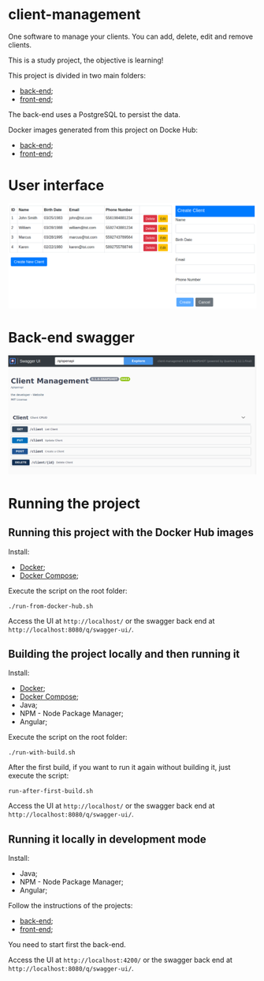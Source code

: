 # client-management

One software to manage your clients. You can add, delete, edit and remove clients.

This is a study project, the objective is learning!

This project is divided in two main folders:
- [back-end](./back-end/README.md);
- [front-end](./front-end/README.md);

The back-end uses a PostgreSQL to persist the data.

Docker images generated from this project on Docke Hub:
- [back-end](https://hub.docker.com/repository/docker/felipewind/client-back-end);
- [front-end](https://hub.docker.com/repository/docker/felipewind/client-front-end);

# User interface

![image](./images/client-management.png)

# Back-end swagger

![image](./images/client-management-back-end-swagger.png)

# Running the project

## Running this project with the Docker Hub images

Install:
- [Docker](https://docs.docker.com/engine/install/);
- [Docker Compose](https://docs.docker.com/compose/install/);

Execute the script on the root folder:
```
./run-from-docker-hub.sh
```

Access the UI at `http://localhost/` or the swagger back end at `http://localhost:8080/q/swagger-ui/`.


## Building the project locally and then running it

Install:
- [Docker](https://docs.docker.com/engine/install/);
- [Docker Compose](https://docs.docker.com/compose/install/);
- Java;
- NPM - Node Package Manager;
- Angular;

Execute the script on the root folder:
```
./run-with-build.sh
```

After the first build, if you want to run it again without building it, just execute the script:
```
run-after-first-build.sh
```

Access the UI at `http://localhost/` or the swagger back end at `http://localhost:8080/q/swagger-ui/`.

## Running it locally in development mode

Install:
- Java;
- NPM - Node Package Manager;
- Angular;


Follow the instructions of the projects:
- [back-end](./back-end/README.md);
- [front-end](./front-end/README.md);

You need to start first the back-end.

Access the UI at `http://localhost:4200/` or the swagger back end at `http://localhost:8080/q/swagger-ui/`.

